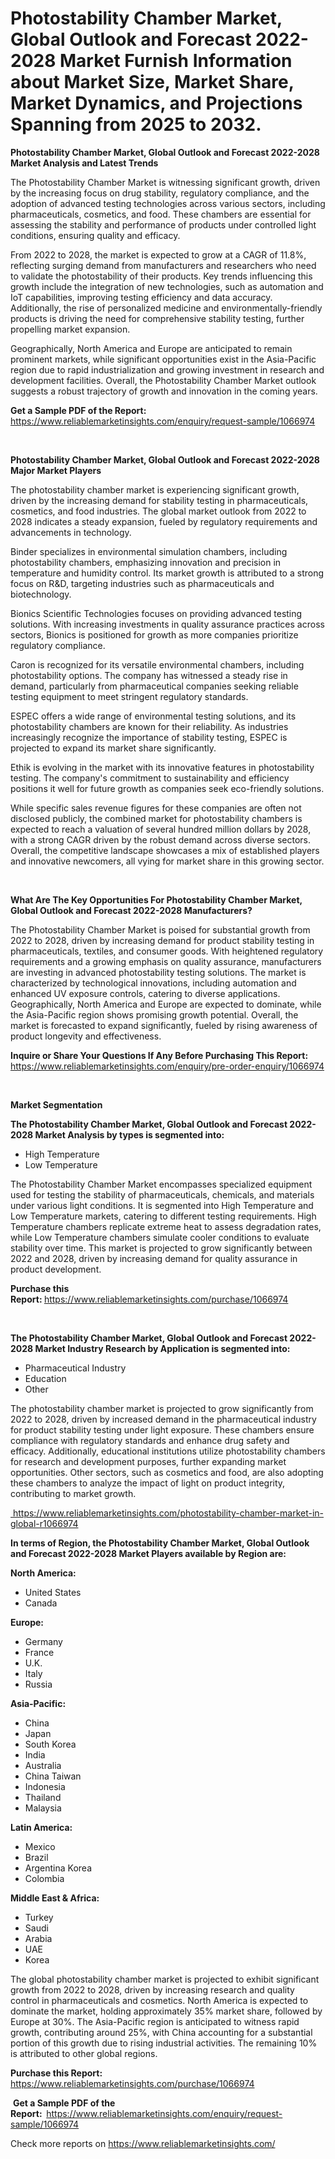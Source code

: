 <p><h1>Photostability Chamber Market, Global Outlook and Forecast 2022-2028 Market Furnish Information about Market Size, Market Share, Market Dynamics, and Projections Spanning from 2025 to 2032.</h1></p><p><strong>Photostability Chamber Market, Global Outlook and Forecast 2022-2028 Market Analysis and Latest Trends</strong></p>
<p><p>The Photostability Chamber Market is witnessing significant growth, driven by the increasing focus on drug stability, regulatory compliance, and the adoption of advanced testing technologies across various sectors, including pharmaceuticals, cosmetics, and food. These chambers are essential for assessing the stability and performance of products under controlled light conditions, ensuring quality and efficacy.</p><p>From 2022 to 2028, the market is expected to grow at a CAGR of 11.8%, reflecting surging demand from manufacturers and researchers who need to validate the photostability of their products. Key trends influencing this growth include the integration of new technologies, such as automation and IoT capabilities, improving testing efficiency and data accuracy. Additionally, the rise of personalized medicine and environmentally-friendly products is driving the need for comprehensive stability testing, further propelling market expansion. </p><p>Geographically, North America and Europe are anticipated to remain prominent markets, while significant opportunities exist in the Asia-Pacific region due to rapid industrialization and growing investment in research and development facilities. Overall, the Photostability Chamber Market outlook suggests a robust trajectory of growth and innovation in the coming years.</p></p>
<p><strong>Get a Sample PDF of the Report:&nbsp;</strong> <a href="https://www.reliablemarketinsights.com/enquiry/request-sample/1066974?utm_campaign=3258&utm_medium=2&utm_source=Github&utm_content=ia&utm_term=21032025&utm_id=photostability-chamber-market-global-outlook-and-forecast-2022-2028">https://www.reliablemarketinsights.com/enquiry/request-sample/1066974</a></p>
<p>&nbsp;</p>
<p><strong>Photostability Chamber Market, Global Outlook and Forecast 2022-2028 Major Market Players</strong></p>
<p><p>The photostability chamber market is experiencing significant growth, driven by the increasing demand for stability testing in pharmaceuticals, cosmetics, and food industries. The global market outlook from 2022 to 2028 indicates a steady expansion, fueled by regulatory requirements and advancements in technology.</p><p>Binder specializes in environmental simulation chambers, including photostability chambers, emphasizing innovation and precision in temperature and humidity control. Its market growth is attributed to a strong focus on R&D, targeting industries such as pharmaceuticals and biotechnology.</p><p>Bionics Scientific Technologies focuses on providing advanced testing solutions. With increasing investments in quality assurance practices across sectors, Bionics is positioned for growth as more companies prioritize regulatory compliance.</p><p>Caron is recognized for its versatile environmental chambers, including photostability options. The company has witnessed a steady rise in demand, particularly from pharmaceutical companies seeking reliable testing equipment to meet stringent regulatory standards.</p><p>ESPEC offers a wide range of environmental testing solutions, and its photostability chambers are known for their reliability. As industries increasingly recognize the importance of stability testing, ESPEC is projected to expand its market share significantly.</p><p>Ethik is evolving in the market with its innovative features in photostability testing. The company's commitment to sustainability and efficiency positions it well for future growth as companies seek eco-friendly solutions.</p><p>While specific sales revenue figures for these companies are often not disclosed publicly, the combined market for photostability chambers is expected to reach a valuation of several hundred million dollars by 2028, with a strong CAGR driven by the robust demand across diverse sectors. Overall, the competitive landscape showcases a mix of established players and innovative newcomers, all vying for market share in this growing sector.</p></p>
<p>&nbsp;</p>
<p><strong>What Are The Key Opportunities For Photostability Chamber Market, Global Outlook and Forecast 2022-2028 Manufacturers?</strong></p>
<p><p>The Photostability Chamber Market is poised for substantial growth from 2022 to 2028, driven by increasing demand for product stability testing in pharmaceuticals, textiles, and consumer goods. With heightened regulatory requirements and a growing emphasis on quality assurance, manufacturers are investing in advanced photostability testing solutions. The market is characterized by technological innovations, including automation and enhanced UV exposure controls, catering to diverse applications. Geographically, North America and Europe are expected to dominate, while the Asia-Pacific region shows promising growth potential. Overall, the market is forecasted to expand significantly, fueled by rising awareness of product longevity and effectiveness.</p></p>
<p><strong>Inquire or Share Your Questions If Any Before Purchasing This Report:</strong> <a href="https://www.reliablemarketinsights.com/enquiry/pre-order-enquiry/1066974?utm_campaign=3258&utm_medium=2&utm_source=Github&utm_content=ia&utm_term=21032025&utm_id=photostability-chamber-market-global-outlook-and-forecast-2022-2028">https://www.reliablemarketinsights.com/enquiry/pre-order-enquiry/1066974</a></p>
<p>&nbsp;</p>
<p><strong>Market Segmentation</strong></p>
<p><strong>The Photostability Chamber Market, Global Outlook and Forecast 2022-2028 Market Analysis by types is segmented into:</strong></p>
<p><ul><li>High Temperature</li><li>Low Temperature</li></ul></p>
<p><p>The Photostability Chamber Market encompasses specialized equipment used for testing the stability of pharmaceuticals, chemicals, and materials under various light conditions. It is segmented into High Temperature and Low Temperature markets, catering to different testing requirements. High Temperature chambers replicate extreme heat to assess degradation rates, while Low Temperature chambers simulate cooler conditions to evaluate stability over time. This market is projected to grow significantly between 2022 and 2028, driven by increasing demand for quality assurance in product development.</p></p>
<p><strong>Purchase this Report:&nbsp;</strong><a href="https://www.reliablemarketinsights.com/purchase/1066974?utm_campaign=3258&utm_medium=2&utm_source=Github&utm_content=ia&utm_term=21032025&utm_id=photostability-chamber-market-global-outlook-and-forecast-2022-2028">https://www.reliablemarketinsights.com/purchase/1066974</a></p>
<p>&nbsp;</p>
<p><strong>The Photostability Chamber Market, Global Outlook and Forecast 2022-2028 Market Industry Research by Application is segmented into:</strong></p>
<p><ul><li>Pharmaceutical Industry</li><li>Education</li><li>Other</li></ul></p>
<p><p>The photostability chamber market is projected to grow significantly from 2022 to 2028, driven by increased demand in the pharmaceutical industry for product stability testing under light exposure. These chambers ensure compliance with regulatory standards and enhance drug safety and efficacy. Additionally, educational institutions utilize photostability chambers for research and development purposes, further expanding market opportunities. Other sectors, such as cosmetics and food, are also adopting these chambers to analyze the impact of light on product integrity, contributing to market growth.</p></p>
<p><a href="https://www.reliablemarketinsights.com/photostability-chamber-market-in-global-r1066974?utm_campaign=3258&utm_medium=2&utm_source=Github&utm_content=ia&utm_term=21032025&utm_id=photostability-chamber-market-global-outlook-and-forecast-2022-2028">&nbsp;https://www.reliablemarketinsights.com/photostability-chamber-market-in-global-r1066974</a></p>
<p><strong>In terms of Region, the Photostability Chamber Market, Global Outlook and Forecast 2022-2028 Market Players available by Region are:</strong></p>
<p>
    <p> <strong> North America: </strong>
        <ul>
            <li>United States</li>
            <li>Canada</li>
        </ul>
        </p> 
    <p> <strong> Europe: </strong>
        <ul>
            <li>Germany</li>
            <li>France</li>
            <li>U.K.</li>
            <li>Italy</li>
            <li>Russia</li>
        </ul>
        </p> 
    <p> <strong> Asia-Pacific: </strong>
        <ul>
            <li>China</li>
            <li>Japan</li>
            <li>South Korea</li>
            <li>India</li>
            <li>Australia</li>
            <li>China Taiwan</li>
            <li>Indonesia</li>
            <li>Thailand</li>
            <li>Malaysia</li>
        </ul>
        </p> 
    <p> <strong> Latin America: </strong>
        <ul>
            <li>Mexico</li>
            <li>Brazil</li>
            <li>Argentina Korea</li>
            <li>Colombia</li>
        </ul>
        </p> 
    <p> <strong> Middle East & Africa: </strong>
        <ul>
            <li>Turkey</li>
            <li>Saudi</li>
            <li>Arabia</li>
            <li>UAE</li>
            <li>Korea</li>
        </ul>
    </p>
    </p>
<p><p>The global photostability chamber market is projected to exhibit significant growth from 2022 to 2028, driven by increasing research and quality control in pharmaceuticals and cosmetics. North America is expected to dominate the market, holding approximately 35% market share, followed by Europe at 30%. The Asia-Pacific region is anticipated to witness rapid growth, contributing around 25%, with China accounting for a substantial portion of this growth due to rising industrial activities. The remaining 10% is attributed to other global regions.</p></p>
<p><strong>Purchase this Report: </strong><a href="https://www.reliablemarketinsights.com/purchase/1066974?utm_campaign=3258&utm_medium=2&utm_source=Github&utm_content=ia&utm_term=21032025&utm_id=photostability-chamber-market-global-outlook-and-forecast-2022-2028">https://www.reliablemarketinsights.com/purchase/1066974</a></p>
<p>&nbsp;<strong>Get a Sample PDF of the Report:&nbsp;&nbsp;</strong><a href="https://www.reliablemarketinsights.com/enquiry/request-sample/1066974?utm_campaign=3258&utm_medium=2&utm_source=Github&utm_content=ia&utm_term=21032025&utm_id=photostability-chamber-market-global-outlook-and-forecast-2022-2028">https://www.reliablemarketinsights.com/enquiry/request-sample/1066974</a></p>
<p><strong></strong></p>
<p>Check more reports on <a href="https://www.reliablemarketinsights.com/?utm_campaign=3258&utm_medium=2&utm_source=Github&utm_content=ia&utm_term=21032025&utm_id=photostability-chamber-market-global-outlook-and-forecast-2022-2028">https://www.reliablemarketinsights.com/</a></p>